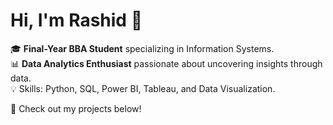 # Hi, I'm Rashid 👋  

🎓 **Final-Year BBA Student** specializing in Information Systems.  
📊 **Data Analytics Enthusiast** passionate about uncovering insights through data.  
💡 Skills: Python, SQL, Power BI, Tableau, and Data Visualization.  

🚀 Check out my projects below!  

